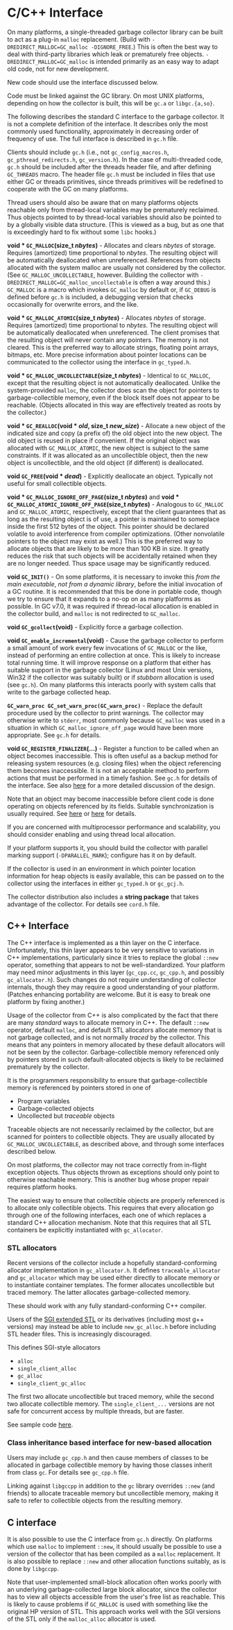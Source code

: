 # C/C++ Interface

On many platforms, a single-threaded garbage collector library can be built
to act as a plug-in `malloc` replacement. (Build with
`-DREDIRECT_MALLOC=GC_malloc -DIGNORE_FREE`.) This is often the best way to
deal with third-party libraries which leak or prematurely free objects.
`-DREDIRECT_MALLOC=GC_malloc` is intended primarily as an easy way to adapt
old code, not for new development.

New code should use the interface discussed below.

Code must be linked against the GC library. On most UNIX platforms, depending
on how the collector is built, this will be `gc.a` or `libgc.{a,so}`.

The following describes the standard C interface to the garbage collector.
It is not a complete definition of the interface. It describes only the most
commonly used functionality, approximately in decreasing order of frequency
of use. The full interface is described in `gc.h` file.

Clients should include `gc.h` (i.e., not `gc_config_macros.h`,
`gc_pthread_redirects.h`, `gc_version.h`). In the case of multi-threaded code,
`gc.h` should be included after the threads header file, and after defining
`GC_THREADS` macro. The header file `gc.h` must be included in files that use
either GC or threads primitives, since threads primitives will be redefined
to cooperate with the GC on many platforms.

Thread users should also be aware that on many platforms objects reachable
only from thread-local variables may be prematurely reclaimed. Thus objects
pointed to by thread-local variables should also be pointed to by a globally
visible data structure. (This is viewed as a bug, but as one that
is exceedingly hard to fix without some `libc` hooks.)

**void * `GC_MALLOC`(size_t _nbytes_)** - Allocates and clears _nbytes_
of storage. Requires (amortized) time proportional to _nbytes_. The resulting
object will be automatically deallocated when unreferenced. References from
objects allocated with the system malloc are usually not considered by the
collector. (See `GC_MALLOC_UNCOLLECTABLE`, however. Building the collector
with `-DREDIRECT_MALLOC=GC_malloc_uncollectable` is often a way around this.)
`GC_MALLOC` is a macro which invokes `GC_malloc` by default or, if `GC_DEBUG`
is defined before `gc.h` is included, a debugging version that checks
occasionally for overwrite errors, and the like.

**void * `GC_MALLOC_ATOMIC`(size_t _nbytes_)** - Allocates _nbytes_
of storage. Requires (amortized) time proportional to _nbytes_. The resulting
object will be automatically deallocated when unreferenced. The client
promises that the resulting object will never contain any pointers. The memory
is not cleared. This is the preferred way to allocate strings, floating point
arrays, bitmaps, etc. More precise information about pointer locations can be
communicated to the collector using the interface in `gc_typed.h`.

**void * `GC_MALLOC_UNCOLLECTABLE`(size_t _nbytes_)** - Identical
to `GC_MALLOC`, except that the resulting object is not automatically
deallocated. Unlike the system-provided `malloc`, the collector does scan the
object for pointers to garbage-collectible memory, even if the block itself
does not appear to be reachable. (Objects allocated in this way are
effectively treated as roots by the collector.)

**void * `GC_REALLOC`(void * _old_, size_t _new_size_)** - Allocate a new
object of the indicated size and copy (a prefix of) the old object into the
new object. The old object is reused in place if convenient. If the original
object was allocated with `GC_MALLOC_ATOMIC`, the new object is subject to the
same constraints. If it was allocated as an uncollectible object, then the new
object is uncollectible, and the old object (if different) is deallocated.

**void `GC_FREE`(void * _dead_)** - Explicitly deallocate an object. Typically
not useful for small collectible objects.

**void * `GC_MALLOC_IGNORE_OFF_PAGE`(size_t _nbytes_)** and
**void * `GC_MALLOC_ATOMIC_IGNORE_OFF_PAGE`(size_t _nbytes_)** - Analogous
to `GC_MALLOC` and `GC_MALLOC_ATOMIC`, respectively, except that the client
guarantees that as long as the resulting object is of use, a pointer
is maintained to someplace inside the first 512 bytes of the object. This
pointer should be declared volatile to avoid interference from compiler
optimizations. (Other nonvolatile pointers to the object may exist as well.)
This is the preferred way to allocate objects that are likely to be
more than 100 KB in size. It greatly reduces the risk that such objects will
be accidentally retained when they are no longer needed. Thus space usage may
be significantly reduced.

**void `GC_INIT()`** - On some platforms, it is necessary to invoke this _from
the main executable_, _not from a dynamic library_, before the initial
invocation of a GC routine. It is recommended that this be done in portable
code, though we try to ensure that it expands to a no-op on as many platforms
as possible. In GC v7.0, it was required if thread-local allocation is enabled
in the collector build, and `malloc` is not redirected to `GC_malloc`.

**void `GC_gcollect`(void)** - Explicitly force a garbage collection.

**void `GC_enable_incremental`(void)** - Cause the garbage collector
to perform a small amount of work every few invocations of `GC_MALLOC` or the
like, instead of performing an entire collection at once. This is likely
to increase total running time. It will improve response on a platform that
either has suitable support in the garbage collector (Linux and most Unix
versions, Win32 if the collector was suitably built) or if _stubborn_
allocation is used (see `gc.h`). On many platforms this interacts poorly with
system calls that write to the garbage collected heap.

**`GC_warn_proc GC_set_warn_proc(GC_warn_proc)`** - Replace the default
procedure used by the collector to print warnings. The collector may otherwise
write to `stderr`, most commonly because `GC_malloc` was used in a situation
in which `GC_malloc_ignore_off_page` would have been more appropriate. See
`gc.h` for details.

**void `GC_REGISTER_FINALIZER`(...)** - Register a function to be called when
an object becomes inaccessible. This is often useful as a backup method for
releasing system resources (e.g. closing files) when the object referencing
them becomes inaccessible. It is not an acceptable method to perform actions
that must be performed in a timely fashion. See `gc.h` for details of the
interface. See also [here](finalization.md) for a more detailed discussion
of the design.

Note that an object may become inaccessible before client code is done
operating on objects referenced by its fields. Suitable synchronization
is usually required. See
[here](http://portal.acm.org/citation.cfm?doid=604131.604153)
or [here](http://www.hpl.hp.com/techreports/2002/HPL-2002-335.html) for
details.

If you are concerned with multiprocessor performance and scalability, you
should consider enabling and using thread local allocation.

If your platform supports it, you should build the collector with parallel
marking support (`-DPARALLEL_MARK`); configure has it on by default.

If the collector is used in an environment in which pointer location
information for heap objects is easily available, this can be passed on to the
collector using the interfaces in either `gc_typed.h` or `gc_gcj.h`.

The collector distribution also includes a **string package** that takes
advantage of the collector. For details see `cord.h` file.

## C++ Interface

The C++ interface is implemented as a thin layer on the C interface.
Unfortunately, this thin layer appears to be very sensitive to variations
in C++ implementations, particularly since it tries to replace the global
`::new` operator, something that appears to not be well-standardized. Your
platform may need minor adjustments in this layer (`gc_cpp.cc`, `gc_cpp.h`,
and possibly `gc_allocator.h`). Such changes do not require understanding
of collector internals, though they may require a good understanding of your
platform. (Patches enhancing portability are welcome. But it is easy to break
one platform by fixing another.)

Usage of the collector from C++ is also complicated by the fact that there are
many _standard_ ways to allocate memory in C++. The default `::new` operator,
default `malloc`, and default STL allocators allocate memory that is not
garbage collected, and is not normally _traced_ by the collector. This means
that any pointers in memory allocated by these default allocators will not be
seen by the collector. Garbage-collectible memory referenced only by pointers
stored in such default-allocated objects is likely to be reclaimed prematurely
by the collector.

It is the programmers responsibility to ensure that garbage-collectible memory
is referenced by pointers stored in one of

  * Program variables
  * Garbage-collected objects
  * Uncollected but _traceable_ objects

Traceable objects are not necessarily reclaimed by the collector, but are
scanned for pointers to collectible objects. They are usually allocated
by `GC_MALLOC_UNCOLLECTABLE`, as described above, and through some interfaces
described below.

On most platforms, the collector may not trace correctly from in-flight
exception objects. Thus objects thrown as exceptions should only point
to otherwise reachable memory. This is another bug whose proper repair
requires platform hooks.

The easiest way to ensure that collectible objects are properly referenced
is to allocate only collectible objects. This requires that every allocation
go through one of the following interfaces, each one of which replaces
a standard C++ allocation mechanism. Note that this requires that all STL
containers be explicitly instantiated with `gc_allocator`.

### STL allocators

Recent versions of the collector include a hopefully standard-conforming
allocator implementation in `gc_allocator.h`. It defines `traceable_allocator`
and `gc_allocator` which may be used either directly to allocate memory or to
instantiate container templates. The former allocates uncollectible but traced
memory. The latter allocates garbage-collected memory.

These should work with any fully standard-conforming C++ compiler.

Users of the [SGI extended STL](http://www.sgi.com/tech/stl) or its
derivatives (including most g++ versions) may instead be able to include
`new_gc_alloc.h` before including STL header files. This is increasingly
discouraged.

This defines SGI-style allocators

  * `alloc`
  * `single_client_alloc`
  * `gc_alloc`
  * `single_client_gc_alloc`

The first two allocate uncollectible but traced memory, while the second two
allocate collectible memory. The `single_client_...` versions are not safe for
concurrent access by multiple threads, but are faster.

See sample code [here](http://www.hboehm.info/gc/gc_alloc_exC.txt).

### Class inheritance based interface for new-based allocation

Users may include `gc_cpp.h` and then cause members of classes to be allocated
in garbage collectible memory by having those classes inherit from class `gc`.
For details see `gc_cpp.h` file.

Linking against `libgccpp` in addition to the `gc` library overrides `::new`
(and friends) to allocate traceable memory but uncollectible memory, making
it safe to refer to collectible objects from the resulting memory.

## C interface

It is also possible to use the C interface from `gc.h` directly. On platforms
which use `malloc` to implement `::new`, it should usually be possible to use
a version of the collector that has been compiled as a `malloc` replacement.
It is also possible to replace `::new` and other allocation functions
suitably, as is done by `libgccpp`.

Note that user-implemented small-block allocation often works poorly with
an underlying garbage-collected large block allocator, since the collector has
to view all objects accessible from the user's free list as reachable. This
is likely to cause problems if `GC_MALLOC` is used with something like the
original HP version of STL. This approach works well with the SGI versions
of the STL only if the `malloc_alloc` allocator is used.
